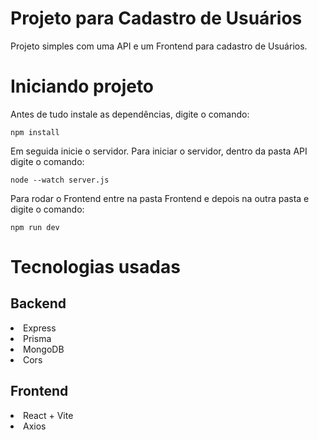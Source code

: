 <h1>Projeto para Cadastro de Usuários</h1>
Projeto simples com uma API e um Frontend para cadastro de Usuários.

# Iniciando projeto
Antes de tudo instale as dependências, digite o comando: 
```
npm install
```
Em seguida inicie o servidor. Para iniciar o servidor, dentro da pasta API digite o comando: 
```
node --watch server.js
``` 

Para rodar o Frontend entre na pasta Frontend e depois na outra pasta e digite o comando:
```
npm run dev
```

# Tecnologias usadas

## Backend
<li>Express</li>
<li>Prisma</li>
<li>MongoDB</li>
<li>Cors</li>

## Frontend
<li>React + Vite</li>
<li>Axios</li>
